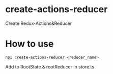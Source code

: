 # create-actions-reducer
Create Redux-Actions&amp;Reducer

# How to use
```
npx create-actions-reducer <reducer_name>
```
Add to RootState & rootReducer in store.ts
